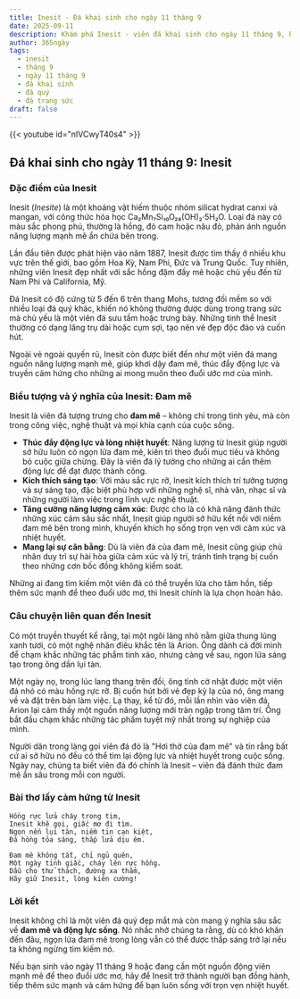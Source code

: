 ```yaml
---
title: Inesit - Đá khai sinh cho ngày 11 tháng 9
date: 2025-09-11
description: Khám phá Inesit - viên đá khai sinh cho ngày 11 tháng 9, biểu tượng của Đam mê. Cùng tìm hiểu ý nghĩa sâu sắc của viên đá độc đáo này.
author: 365ngày
tags:
  - inesit
  - tháng 9
  - ngày 11 tháng 9
  - đá khai sinh
  - đá quý
  - đá trang sức
draft: false
---
```


{{< youtube id="nIVCwyT40s4" >}}

## Đá khai sinh cho ngày 11 tháng 9: Inesit

### Đặc điểm của Inesit

Inesit (_Inesite_) là một khoáng vật hiếm thuộc nhóm silicat hydrat canxi và mangan, với công thức hóa học Ca₂Mn₇Si₁₀O₂₈(OH)₂·5H₂O. Loại đá này có màu sắc phong phú, thường là hồng, đỏ cam hoặc nâu đỏ, phản ánh nguồn năng lượng mạnh mẽ ẩn chứa bên trong.

Lần đầu tiên được phát hiện vào năm 1887, Inesit được tìm thấy ở nhiều khu vực trên thế giới, bao gồm Hoa Kỳ, Nam Phi, Đức và Trung Quốc. Tuy nhiên, những viên Inesit đẹp nhất với sắc hồng đậm đầy mê hoặc chủ yếu đến từ Nam Phi và California, Mỹ.

Đá Inesit có độ cứng từ 5 đến 6 trên thang Mohs, tương đối mềm so với nhiều loại đá quý khác, khiến nó không thường được dùng trong trang sức mà chủ yếu là một viên đá sưu tầm hoặc trưng bày. Những tinh thể Inesit thường có dạng lăng trụ dài hoặc cụm sợi, tạo nên vẻ đẹp độc đáo và cuốn hút.

Ngoài vẻ ngoài quyến rũ, Inesit còn được biết đến như một viên đá mang nguồn năng lượng mạnh mẽ, giúp khơi dậy đam mê, thúc đẩy động lực và truyền cảm hứng cho những ai mong muốn theo đuổi ước mơ của mình.

### Biểu tượng và ý nghĩa của Inesit: Đam mê

Inesit là viên đá tượng trưng cho **đam mê** – không chỉ trong tình yêu, mà còn trong công việc, nghệ thuật và mọi khía cạnh của cuộc sống.

- **Thúc đẩy động lực và lòng nhiệt huyết**: Năng lượng từ Inesit giúp người sở hữu luôn có ngọn lửa đam mê, kiên trì theo đuổi mục tiêu và không bỏ cuộc giữa chừng. Đây là viên đá lý tưởng cho những ai cần thêm động lực để đạt được thành công.
- **Kích thích sáng tạo**: Với màu sắc rực rỡ, Inesit kích thích trí tưởng tượng và sự sáng tạo, đặc biệt phù hợp với những nghệ sĩ, nhà văn, nhạc sĩ và những người làm việc trong lĩnh vực nghệ thuật.
- **Tăng cường năng lượng cảm xúc**: Được cho là có khả năng đánh thức những xúc cảm sâu sắc nhất, Inesit giúp người sở hữu kết nối với niềm đam mê bên trong mình, khuyến khích họ sống trọn vẹn với cảm xúc và nhiệt huyết.
- **Mang lại sự cân bằng**: Dù là viên đá của đam mê, Inesit cũng giúp chủ nhân duy trì sự hài hòa giữa cảm xúc và lý trí, tránh tình trạng bị cuốn theo những cơn bốc đồng không kiểm soát.

Những ai đang tìm kiếm một viên đá có thể truyền lửa cho tâm hồn, tiếp thêm sức mạnh để theo đuổi ước mơ, thì Inesit chính là lựa chọn hoàn hảo.

### Câu chuyện liên quan đến Inesit

Có một truyền thuyết kể rằng, tại một ngôi làng nhỏ nằm giữa thung lũng xanh tươi, có một nghệ nhân điêu khắc tên là Arion. Ông dành cả đời mình để chạm khắc những tác phẩm tinh xảo, nhưng càng về sau, ngọn lửa sáng tạo trong ông dần lụi tàn.

Một ngày nọ, trong lúc lang thang trên đồi, ông tình cờ nhặt được một viên đá nhỏ có màu hồng rực rỡ. Bị cuốn hút bởi vẻ đẹp kỳ lạ của nó, ông mang về và đặt trên bàn làm việc. Lạ thay, kể từ đó, mỗi lần nhìn vào viên đá, Arion lại cảm thấy một nguồn năng lượng mới tràn ngập trong tâm trí. Ông bắt đầu chạm khắc những tác phẩm tuyệt mỹ nhất trong sự nghiệp của mình.

Người dân trong làng gọi viên đá đó là "Hơi thở của đam mê" và tin rằng bất cứ ai sở hữu nó đều có thể tìm lại động lực và nhiệt huyết trong cuộc sống. Ngày nay, chúng ta biết viên đá đó chính là Inesit – viên đá đánh thức đam mê ẩn sâu trong mỗi con người.

### Bài thơ lấy cảm hứng từ Inesit

```
Hồng rực lửa cháy trong tim,  
Inesit khẽ gọi, giấc mơ đi tìm.  
Ngọn nến lụi tàn, niềm tin cạn kiệt,  
Đá hồng tỏa sáng, thắp lửa dịu êm.  

Đam mê không tắt, chỉ ngủ quên,  
Một ngày tỉnh giấc, cháy lên rực hồng.  
Dẫu cho thử thách, đường xa thẳm,  
Hãy giữ Inesit, lòng kiên cường!  
```

### Lời kết

Inesit không chỉ là một viên đá quý đẹp mắt mà còn mang ý nghĩa sâu sắc về **đam mê và động lực sống**. Nó nhắc nhở chúng ta rằng, dù có khó khăn đến đâu, ngọn lửa đam mê trong lòng vẫn có thể được thắp sáng trở lại nếu ta không ngừng tìm kiếm nó.

Nếu bạn sinh vào ngày 11 tháng 9 hoặc đang cần một nguồn động viên mạnh mẽ để theo đuổi ước mơ, hãy để Inesit trở thành người bạn đồng hành, tiếp thêm sức mạnh và cảm hứng để bạn luôn sống với trọn vẹn nhiệt huyết.